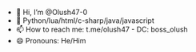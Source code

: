 - 👋 Hi, I’m @Olush47-0
- 🌱 Python/lua/html/c-sharp/java/javascript
- 📫 How to reach me: t.me/olush47 - DC: boss_olush
- 😄 Pronouns: He/Him
